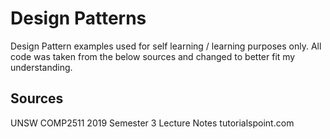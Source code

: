 # Design Patterns
Design Pattern examples used for self learning / learning purposes only.
  All code was taken from the below sources and changed to better fit my understanding.
  
## Sources
UNSW COMP2511 2019 Semester 3 Lecture Notes
  tutorialspoint.com
